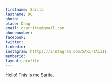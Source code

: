 ```yaml
---
firstname: Sarita
lastname: DC
photo:
place: Dang
email: dsarritta@gmail.com
phonenumber:
facebook:
twitter:
linkedin:
instagram: htttps://instagram.com/SARITTA1111
memberid:
layout: profile
---
```


Hello! This is me Sarita.